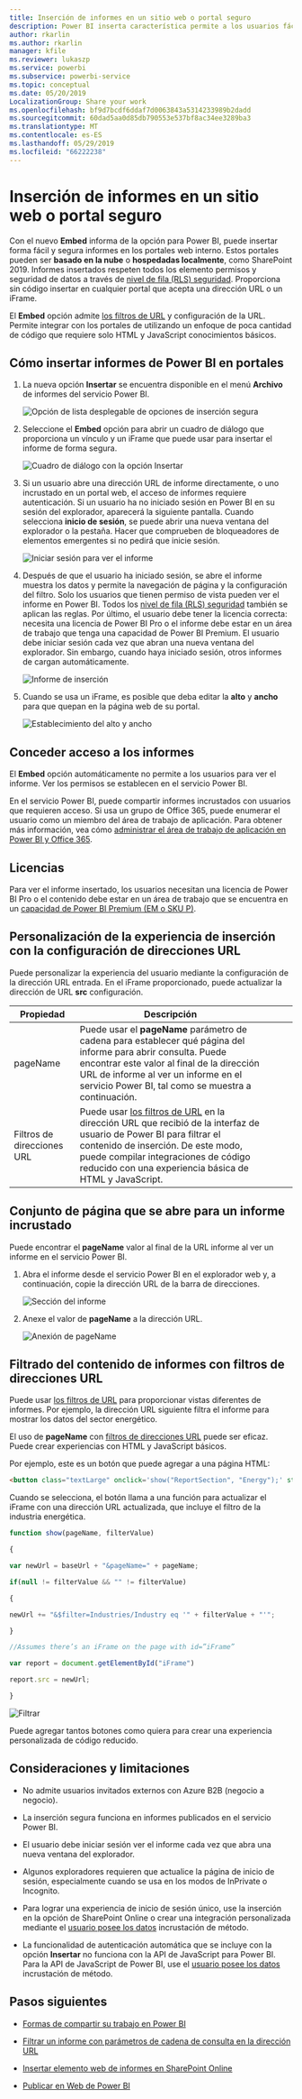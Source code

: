 ```yaml
---
title: Inserción de informes en un sitio web o portal seguro
description: Power BI inserta característica permite a los usuarios fácilmente e insertar informes de forma segura en los portales web interno.
author: rkarlin
ms.author: rkarlin
manager: kfile
ms.reviewer: lukaszp
ms.service: powerbi
ms.subservice: powerbi-service
ms.topic: conceptual
ms.date: 05/20/2019
LocalizationGroup: Share your work
ms.openlocfilehash: bf9d7bcdf6ddaf7d0063843a5314233989b2dadd
ms.sourcegitcommit: 60dad5aa0d85db790553e537bf8ac34ee3289ba3
ms.translationtype: MT
ms.contentlocale: es-ES
ms.lasthandoff: 05/29/2019
ms.locfileid: "66222238"
---
```

# <a name="embed-a-report-in-a-secure-portal-or-website"></a>Inserción de informes en un sitio web o portal seguro

Con el nuevo **Embed** informa de la opción para Power BI, puede insertar forma fácil y segura informes en los portales web interno. Estos portales pueden ser **basado en la nube** o **hospedadas localmente**, como SharePoint 2019. Informes insertados respeten todos los elemento permisos y seguridad de datos a través de [nivel de fila (RLS) seguridad](service-admin-rls.md). Proporciona sin código insertar en cualquier portal que acepta una dirección URL o un iFrame. 

El **Embed** opción admite [los filtros de URL](service-url-filters.md) y configuración de la URL. Permite integrar con los portales de utilizando un enfoque de poca cantidad de código que requiere solo HTML y JavaScript conocimientos básicos.

## <a name="how-to-embed-power-bi-reports-into-portals"></a>Cómo **insertar** informes de Power BI en portales

1. La nueva opción **Insertar** se encuentra disponible en el menú **Archivo** de informes del servicio Power BI.

    ![Opción de lista desplegable de opciones de inserción segura](media/service-embed-secure/secure-embed-drop-down-menu.png)

2. Seleccione el **Embed** opción para abrir un cuadro de diálogo que proporciona un vínculo y un iFrame que puede usar para insertar el informe de forma segura.

    ![Cuadro de diálogo con la opción Insertar](media/service-embed-secure/secure-embed-code-dialog.png)

3. Si un usuario abre una dirección URL de informe directamente, o uno incrustado en un portal web, el acceso de informes requiere autenticación. Si un usuario ha no iniciado sesión en Power BI en su sesión del explorador, aparecerá la siguiente pantalla. Cuando selecciona **inicio de sesión**, se puede abrir una nueva ventana del explorador o la pestaña. Hacer que comprueben de bloqueadores de elementos emergentes si no pedirá que inicie sesión.

    ![Iniciar sesión para ver el informe](media/service-embed-secure/secure-embed-sign-in.png)

4. Después de que el usuario ha iniciado sesión, se abre el informe muestra los datos y permite la navegación de página y la configuración del filtro. Solo los usuarios que tienen permiso de vista pueden ver el informe en Power BI. Todos los [nivel de fila (RLS) seguridad](service-admin-rls.md) también se aplican las reglas. Por último, el usuario debe tener la licencia correcta: necesita una licencia de Power BI Pro o el informe debe estar en un área de trabajo que tenga una capacidad de Power BI Premium. El usuario debe iniciar sesión cada vez que abran una nueva ventana del explorador. Sin embargo, cuando haya iniciado sesión, otros informes de cargan automáticamente.

    ![Informe de inserción](media/service-embed-secure/secure-embed-report.png)

5. Cuando se usa un iFrame, es posible que deba editar la **alto** y **ancho** para que quepan en la página web de su portal.

    ![Establecimiento del alto y ancho](media/service-embed-secure/secure-embed-size.png)

## <a name="granting-report-access"></a>Conceder acceso a los informes

El **Embed** opción automáticamente no permite a los usuarios para ver el informe. Ver los permisos se establecen en el servicio Power BI.

En el servicio Power BI, puede compartir informes incrustados con usuarios que requieren acceso. Si usa un grupo de Office 365, puede enumerar el usuario como un miembro del área de trabajo de aplicación. Para obtener más información, vea cómo [administrar el área de trabajo de aplicación en Power BI y Office 365](service-manage-app-workspace-in-power-bi-and-office-365.md).

## <a name="licensing"></a>Licencias

Para ver el informe insertado, los usuarios necesitan una licencia de Power BI Pro o el contenido debe estar en un área de trabajo que se encuentra en un [capacidad de Power BI Premium (EM o SKU P)](service-admin-premium-purchase.md).

## <a name="customize-your-embed-experience-using-url-settings"></a>Personalización de la experiencia de inserción con la configuración de direcciones URL

Puede personalizar la experiencia del usuario mediante la configuración de la dirección URL entrada. En el iFrame proporcionado, puede actualizar la dirección de URL **src** configuración.

| Propiedad  | Descripción  |  |  |  |
|--------------|-----------------------------------------------------------------------------------------------------------------------------------------------------------------------------------------------------------------------|---|---|---|
| pageName  | Puede usar el **pageName** parámetro de cadena para establecer qué página del informe para abrir consulta. Puede encontrar este valor al final de la dirección URL de informe al ver un informe en el servicio Power BI, tal como se muestra a continuación. |  |  |  |
| Filtros de direcciones URL  | Puede usar [los filtros de URL](service-url-filters.md) en la dirección URL que recibió de la interfaz de usuario de Power BI para filtrar el contenido de inserción. De este modo, puede compilar integraciones de código reducido con una experiencia básica de HTML y JavaScript.  |  |  |  |

## <a name="set-which-page-opens-for-an-embedded-report"></a>Conjunto de página que se abre para un informe incrustado 

Puede encontrar el **pageName** valor al final de la URL informe al ver un informe en el servicio Power BI.

1. Abra el informe desde el servicio Power BI en el explorador web y, a continuación, copie la dirección URL de la barra de direcciones.

    ![Sección del informe](media/service-embed-secure/secure-embed-report-section.png)

2. Anexe el valor de **pageName** a la dirección URL.

    ![Anexión de pageName](media/service-embed-secure/secure-embed-append-page-name.png)

## <a name="filter-report-content-using-url-filters"></a>Filtrado del contenido de informes con filtros de direcciones URL 

Puede usar [los filtros de URL](service-url-filters.md) para proporcionar vistas diferentes de informes. Por ejemplo, la dirección URL siguiente filtra el informe para mostrar los datos del sector energético.

El uso de **pageName** con [filtros de direcciones URL](service-url-filters.md) puede ser eficaz. Puede crear experiencias con HTML y JavaScript básicos.

Por ejemplo, este es un botón que puede agregar a una página HTML:

```html
<button class="textLarge" onclick='show("ReportSection", "Energy");' style="display: inline-block;">Show Energy</button>
```

Cuando se selecciona, el botón llama a una función para actualizar el iFrame con una dirección URL actualizada, que incluye el filtro de la industria energética.

```javascript
function show(pageName, filterValue)

{

var newUrl = baseUrl + "&pageName=" + pageName;

if(null != filterValue && "" != filterValue)

{

newUrl += "&$filter=Industries/Industry eq '" + filterValue + "'";

}

//Assumes there’s an iFrame on the page with id=”iFrame”

var report = document.getElementById("iFrame")

report.src = newUrl;

}
```

![Filtrar](media/service-embed-secure/secure-embed-filter.png)

Puede agregar tantos botones como quiera para crear una experiencia personalizada de código reducido. 

## <a name="considerations-and-limitations"></a>Consideraciones y limitaciones

* No admite usuarios invitados externos con Azure B2B (negocio a negocio).

* La inserción segura funciona en informes publicados en el servicio Power BI.

* El usuario debe iniciar sesión ver el informe cada vez que abra una nueva ventana del explorador.

* Algunos exploradores requieren que actualice la página de inicio de sesión, especialmente cuando se usa en los modos de InPrivate o Incognito.

* Para lograr una experiencia de inicio de sesión único, use la inserción en la opción de SharePoint Online o crear una integración personalizada mediante el [usuario posee los datos](developer/embed-sample-for-your-organization.md) incrustación de método. 

* La funcionalidad de autenticación automática que se incluye con la opción **Insertar** no funciona con la API de JavaScript para Power BI. Para la API de JavaScript de Power BI, use el [usuario posee los datos](developer/embed-sample-for-your-organization.md) incrustación de método. 

## <a name="next-steps"></a>Pasos siguientes

* [Formas de compartir su trabajo en Power BI](service-how-to-collaborate-distribute-dashboards-reports.md)

* [Filtrar un informe con parámetros de cadena de consulta en la dirección URL](service-url-filters.md)

* [Insertar elemento web de informes en SharePoint Online](service-embed-report-spo.md)

* [Publicar en Web de Power BI](service-publish-to-web.md)